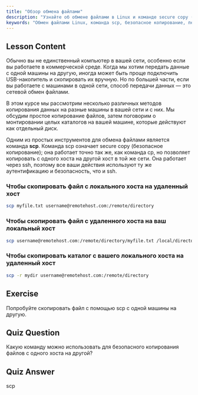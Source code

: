 ```yaml
---
title: "Обзор обмена файлами"
description: "Узнайте об обмене файлами в Linux и команде secure copy (scp). Передавайте файлы между хостами в вашей сети. Начните с этого руководства для начинающих!"
keywords: "Обмен файлами Linux, команда scp, безопасное копирование, передача файлов по сети, учебник Linux, Linux для начинающих, руководство по Linux"
---
```


## Lesson Content

Обычно вы не единственный компьютер в вашей сети, особенно если вы работаете в коммерческой среде. Когда мы хотим передать данные с одной машины на другую, иногда может быть проще подключить USB-накопитель и скопировать их вручную. Но по большей части, если вы работаете с машинами в одной сети, способ передачи данных — это сетевой обмен файлами.

В этом курсе мы рассмотрим несколько различных методов копирования данных на разные машины в вашей сети и с них. Мы обсудим простое копирование файлов, затем поговорим о монтировании целых каталогов на вашей машине, которые действуют как отдельный диск.

Одним из простых инструментов для обмена файлами является команда **scp**. Команда scp означает secure copy (безопасное копирование); она работает точно так же, как команда cp, но позволяет копировать с одного хоста на другой хост в той же сети. Она работает через ssh, поэтому все ваши действия используют ту же аутентификацию и безопасность, что и ssh.

### Чтобы скопировать файл с локального хоста на удаленный хост

```bash
scp myfile.txt username@remotehost.com:/remote/directory
```

### Чтобы скопировать файл с удаленного хоста на ваш локальный хост

```bash
scp username@remotehost.com:/remote/directory/myfile.txt /local/directory
```

### Чтобы скопировать каталог с вашего локального хоста на удаленный хост

```bash
scp -r mydir username@remotehost.com:/remote/directory
```

## Exercise

Попробуйте скопировать файл с помощью scp с одной машины на другую.

## Quiz Question

Какую команду можно использовать для безопасного копирования файлов с одного хоста на другой?

## Quiz Answer

scp
